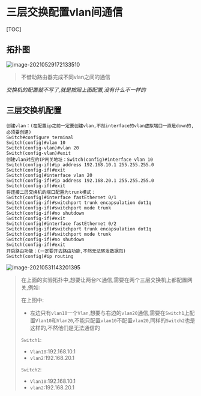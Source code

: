 # 三层交换配置vlan间通信

[TOC]

## 拓扑图

![image-20210529172133510](https://cdn.jsdelivr.net/gh/2822132073/image/202404101348290.png)

> 不借助路由器完成不同vlan之间的通信

*交换机的配置就不写了,就是按照上图配置,没有什么不一样的*

## 三层交换机配置

```shell
创建vlan：(在配置ip之前一定要创建vlan,不然interface的vlan虚拟端口一直是down的,必须要创建)
Switch#configure terminal 
Switch(config)#vlan 10
Switch(config-vlan)#vlan 20
Switch(config-vlan)#exit
创建vlan对应的IP网关地址：Switch(config)#interface vlan 10
Switch(config-if)#ip address 192.168.10.1 255.255.255.0
Switch(config-if)#exit
Switch(config)#interface vlan 20
Switch(config-if)#ip address 192.168.20.1 255.255.255.0
Switch(config-if)#exit
将连接二层交换机的端口配置为trunk模式：
Switch(config)#interface fastEthernet 0/1
Switch(config-if)#switchport trunk encapsulation dot1q
Switch(config-if)#switchport mode trunk 
Switch(config-if)#no shutdown 
Switch(config-if)#exit
Switch(config)#interface fastEthernet 0/2
Switch(config-if)#switchport trunk encapsulation dot1q 
Switch(config-if)#switchport mode trunk 
Switch(config-if)#no shutdown 
Switch(config-if)#exit
开启路由功能：(一定要开去路由功能,不然无法转发数据包)
Switch(config)#ip routing
```

![image-20210531143201395](https://cdn.jsdelivr.net/gh/2822132073/image/202404101348264.png)

> 在上面的实验拓扑中,想要让两台`PC`通信,需要在两个三层交换机上都配置网关,例如:
>
> 在上图中:
>
> - 左边只有`vlan10`一个`Vlan`,想要与右边的`vlan20`通信,需要在`Switch1`上配置`Vlan10`和`Vlan20`,不能只配置`vlan10`不配置`vlan20`,同样的`Switch2`也是这样的,不然他们是无法通信的
>
> `Switch1`:
>
> - `Vlan10`:192.168.10.1
> - `vlan2`:192.168.20.1
>
> `Switch2`:
>
> - `Vlan10`:192.168.10.1
> - `vlan2`:192.168.20.1

